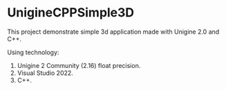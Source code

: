 # UnigineCPPSimple3D
This project demonstrate simple 3d application made with Unigine 2.0 and C++.

Using technology:
1.  Unigine 2 Community (2.16) float precision.
2.  Visual Studio 2022.
3.  C++.
